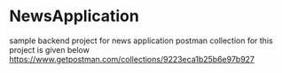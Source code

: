 # NewsApplication
sample backend project for news application
postman collection for this project is given below
https://www.getpostman.com/collections/9223eca1b25b6e97b927
